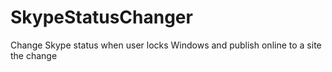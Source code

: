 # SkypeStatusChanger
Change Skype status when user locks Windows and publish online to a site the change

